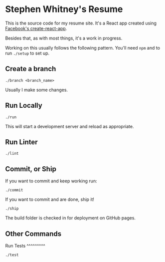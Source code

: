 Stephen Whitney's Resume
========================

This is the source code for my resume site. It's a React app created using [Facebook's create-react-app](https://github.com/facebook/create-react-app).

Besides that, as with most things, it's a work in progress.

Working on this usually follows the following pattern. You'll need `npm` and to run `./setup` to set up.

Create a branch
---------------

`./branch <branch_name>`

Usually I make some changes.

Run Locally
-----------

`./run`

This will start a development server and reload as appropriate.

Run Linter
----------

`./lint`

Commit, or Ship
---------------

If you want to commit and keep working run:

`./commit`

If you want to commit and are done, ship it!

`./ship`

The build folder is checked in for deployment on GitHub pages.

Other Commands
--------------

Run Tests
^^^^^^^^^

`./test`